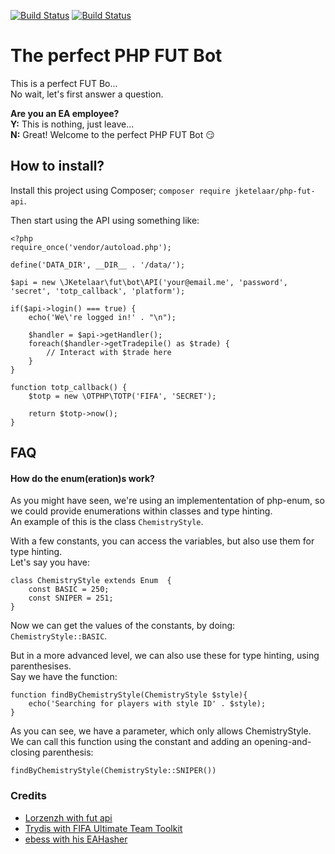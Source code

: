 [![Build Status](https://travis-ci.org/JKetelaar/PHP-FUT-API.svg?branch=master)](https://travis-ci.org/JKetelaar/PHP-FUT-API)
[![Build Status](https://styleci.io/repos/7548986/shield?style=flat)](https://styleci.io/repos/70271316)

# The perfect PHP FUT Bot
This is a perfect FUT Bo...   
No wait, let's first answer a question.

**Are you an EA employee?**  
**Y:** This is nothing, just leave...  
**N:** Great! Welcome to the perfect PHP FUT Bot :smirk:

## How to install?
Install this project using Composer; `composer require jketelaar/php-fut-api`.

Then start using the API using something like:
```
<?php
require_once('vendor/autoload.php');

define('DATA_DIR', __DIR__ . '/data/');

$api = new \JKetelaar\fut\bot\API('your@email.me', 'password', 'secret', 'totp_callback', 'platform');

if($api->login() === true) {
    echo('We\'re logged in!' . "\n");

    $handler = $api->getHandler();
    foreach($handler->getTradepile() as $trade) {
        // Interact with $trade here
    }
}

function totp_callback() {
    $totp = new \OTPHP\TOTP('FIFA', 'SECRET');

    return $totp->now();
}
```

## FAQ
#### How do the enum(eration)s work?
As you might have seen, we're using an implemententation of php-enum, so we could provide enumerations within classes and type hinting.  
An example of this is the class `ChemistryStyle`.

With a few constants, you can access the variables, but also use them for type hinting.  
Let's say you have:
```
class ChemistryStyle extends Enum  {
    const BASIC = 250;
    const SNIPER = 251;
}
```
Now we can get the values of the constants, by doing: `ChemistryStyle::BASIC`.

But in a more advanced level, we can also use these for type hinting, using parenthesises.  
Say we have the function:
```
function findByChemistryStyle(ChemistryStyle $style){
    echo('Searching for players with style ID' . $style);
}
```
As you can see, we have a parameter, which only allows ChemistryStyle.  
We can call this function using the constant and adding an opening-and-closing parenthesis:
```
findByChemistryStyle(ChemistryStyle::SNIPER())
```

### Credits
* [Lorzenzh with fut api](https://github.com/lorenzh/fut-api/)
* [Trydis with FIFA Ultimate Team Toolkit](https://github.com/trydis/FIFA-Ultimate-Team-Toolkit)
* [ebess with his EAHasher](https://github.com/ebess/fut-eahasher)
